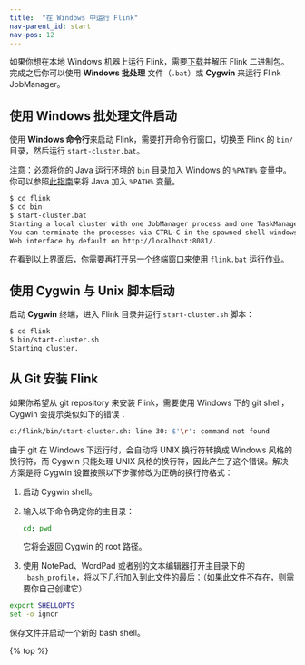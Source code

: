 ```yaml
---
title:  "在 Windows 中运行 Flink"
nav-parent_id: start
nav-pos: 12
---
```

<!--
Licensed to the Apache Software Foundation (ASF) under one
or more contributor license agreements.  See the NOTICE file
distributed with this work for additional information
regarding copyright ownership.  The ASF licenses this file
to you under the Apache License, Version 2.0 (the
"License"); you may not use this file except in compliance
with the License.  You may obtain a copy of the License at

  http://www.apache.org/licenses/LICENSE-2.0

Unless required by applicable law or agreed to in writing,
software distributed under the License is distributed on an
"AS IS" BASIS, WITHOUT WARRANTIES OR CONDITIONS OF ANY
KIND, either express or implied.  See the License for the
specific language governing permissions and limitations
under the License.
-->


如果你想在本地 Windows 机器上运行 Flink，需要[下载](http://flink.apache.org/downloads.html)并解压 Flink 二进制包。完成之后你可以使用 **Windows 批处理** 文件（`.bat`）或 **Cygwin** 来运行 Flink JobManager。

## 使用 Windows 批处理文件启动

使用 **Windows 命令行**来启动 Flink，需要打开命令行窗口，切换至 Flink 的 `bin/` 目录，然后运行 `start-cluster.bat`。

注意：必须将你的 Java 运行环境的 ``bin`` 目录加入 Windows 的 ``%PATH%`` 变量中。你可以参照[此指南](http://www.java.com/en/download/help/path.xml)来将 Java 加入 ``%PATH%`` 变量。

```bash
$ cd flink
$ cd bin
$ start-cluster.bat
Starting a local cluster with one JobManager process and one TaskManager process.
You can terminate the processes via CTRL-C in the spawned shell windows.
Web interface by default on http://localhost:8081/.
```

在看到以上界面后，你需要再打开另一个终端窗口来使用 `flink.bat` 运行作业。

## 使用 Cygwin 与 Unix 脚本启动

启动 **Cygwin** 终端，进入 Flink 目录并运行 `start-cluster.sh` 脚本：

```bash
$ cd flink
$ bin/start-cluster.sh
Starting cluster.
```

## 从 Git 安装 Flink

如果你希望从 git repository 来安装 Flink，需要使用 Windows 下的 git shell，Cygwin 会提示类似如下的错误：

```bash
c:/flink/bin/start-cluster.sh: line 30: $'\r': command not found
```

由于 git 在 Windows 下运行时，会自动将 UNIX 换行符转换成 Windows 风格的换行符，而 Cygwin 只能处理 UNIX 风格的换行符，因此产生了这个错误。解决方案是将 Cygwin 设置按照以下步骤修改为正确的换行符格式：

1. 启动 Cygwin shell。

2. 输入以下命令确定你的主目录：

    ```bash
    cd; pwd
    ```

    它将会返回 Cygwin 的 root 路径。

3. 使用 NotePad、WordPad 或者别的文本编辑器打开主目录下的 `.bash_profile`，将以下几行加入到此文件的最后：（如果此文件不存在，则需要你自己创建它）

```bash
export SHELLOPTS
set -o igncr
```

保存文件并启动一个新的 bash shell。

{% top %}